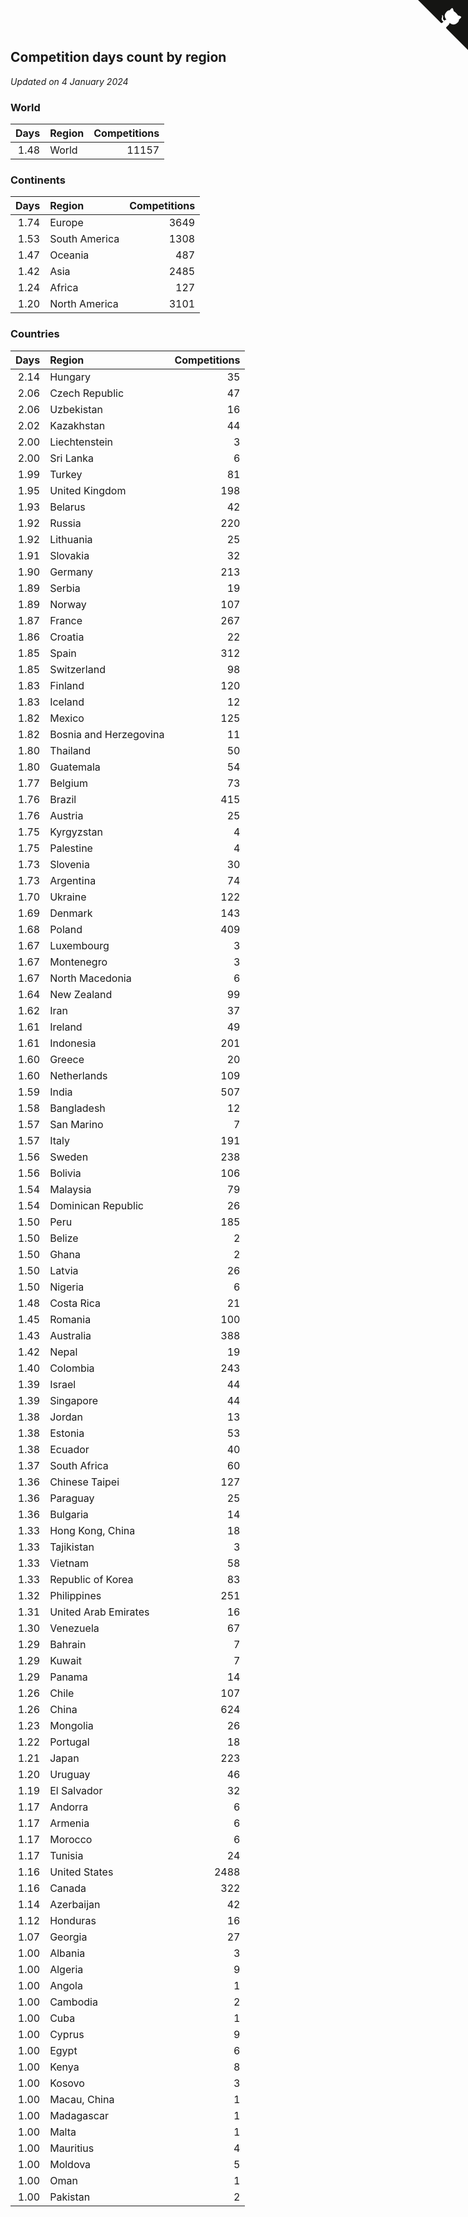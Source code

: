 ## Competition days count by region

*Updated on  4 January 2024*


### World

| Days | Region | Competitions |
| ---: | :--- | ---: |
| 1.48 | World | 11157 |

### Continents

| Days | Region | Competitions |
| ---: | :--- | ---: |
| 1.74 | Europe | 3649 |
| 1.53 | South America | 1308 |
| 1.47 | Oceania | 487 |
| 1.42 | Asia | 2485 |
| 1.24 | Africa | 127 |
| 1.20 | North America | 3101 |

### Countries

| Days | Region | Competitions |
| ---: | :--- | ---: |
| 2.14 | Hungary | 35 |
| 2.06 | Czech Republic | 47 |
| 2.06 | Uzbekistan | 16 |
| 2.02 | Kazakhstan | 44 |
| 2.00 | Liechtenstein | 3 |
| 2.00 | Sri Lanka | 6 |
| 1.99 | Turkey | 81 |
| 1.95 | United Kingdom | 198 |
| 1.93 | Belarus | 42 |
| 1.92 | Russia | 220 |
| 1.92 | Lithuania | 25 |
| 1.91 | Slovakia | 32 |
| 1.90 | Germany | 213 |
| 1.89 | Serbia | 19 |
| 1.89 | Norway | 107 |
| 1.87 | France | 267 |
| 1.86 | Croatia | 22 |
| 1.85 | Spain | 312 |
| 1.85 | Switzerland | 98 |
| 1.83 | Finland | 120 |
| 1.83 | Iceland | 12 |
| 1.82 | Mexico | 125 |
| 1.82 | Bosnia and Herzegovina | 11 |
| 1.80 | Thailand | 50 |
| 1.80 | Guatemala | 54 |
| 1.77 | Belgium | 73 |
| 1.76 | Brazil | 415 |
| 1.76 | Austria | 25 |
| 1.75 | Kyrgyzstan | 4 |
| 1.75 | Palestine | 4 |
| 1.73 | Slovenia | 30 |
| 1.73 | Argentina | 74 |
| 1.70 | Ukraine | 122 |
| 1.69 | Denmark | 143 |
| 1.68 | Poland | 409 |
| 1.67 | Luxembourg | 3 |
| 1.67 | Montenegro | 3 |
| 1.67 | North Macedonia | 6 |
| 1.64 | New Zealand | 99 |
| 1.62 | Iran | 37 |
| 1.61 | Ireland | 49 |
| 1.61 | Indonesia | 201 |
| 1.60 | Greece | 20 |
| 1.60 | Netherlands | 109 |
| 1.59 | India | 507 |
| 1.58 | Bangladesh | 12 |
| 1.57 | San Marino | 7 |
| 1.57 | Italy | 191 |
| 1.56 | Sweden | 238 |
| 1.56 | Bolivia | 106 |
| 1.54 | Malaysia | 79 |
| 1.54 | Dominican Republic | 26 |
| 1.50 | Peru | 185 |
| 1.50 | Belize | 2 |
| 1.50 | Ghana | 2 |
| 1.50 | Latvia | 26 |
| 1.50 | Nigeria | 6 |
| 1.48 | Costa Rica | 21 |
| 1.45 | Romania | 100 |
| 1.43 | Australia | 388 |
| 1.42 | Nepal | 19 |
| 1.40 | Colombia | 243 |
| 1.39 | Israel | 44 |
| 1.39 | Singapore | 44 |
| 1.38 | Jordan | 13 |
| 1.38 | Estonia | 53 |
| 1.38 | Ecuador | 40 |
| 1.37 | South Africa | 60 |
| 1.36 | Chinese Taipei | 127 |
| 1.36 | Paraguay | 25 |
| 1.36 | Bulgaria | 14 |
| 1.33 | Hong Kong, China | 18 |
| 1.33 | Tajikistan | 3 |
| 1.33 | Vietnam | 58 |
| 1.33 | Republic of Korea | 83 |
| 1.32 | Philippines | 251 |
| 1.31 | United Arab Emirates | 16 |
| 1.30 | Venezuela | 67 |
| 1.29 | Bahrain | 7 |
| 1.29 | Kuwait | 7 |
| 1.29 | Panama | 14 |
| 1.26 | Chile | 107 |
| 1.26 | China | 624 |
| 1.23 | Mongolia | 26 |
| 1.22 | Portugal | 18 |
| 1.21 | Japan | 223 |
| 1.20 | Uruguay | 46 |
| 1.19 | El Salvador | 32 |
| 1.17 | Andorra | 6 |
| 1.17 | Armenia | 6 |
| 1.17 | Morocco | 6 |
| 1.17 | Tunisia | 24 |
| 1.16 | United States | 2488 |
| 1.16 | Canada | 322 |
| 1.14 | Azerbaijan | 42 |
| 1.12 | Honduras | 16 |
| 1.07 | Georgia | 27 |
| 1.00 | Albania | 3 |
| 1.00 | Algeria | 9 |
| 1.00 | Angola | 1 |
| 1.00 | Cambodia | 2 |
| 1.00 | Cuba | 1 |
| 1.00 | Cyprus | 9 |
| 1.00 | Egypt | 6 |
| 1.00 | Kenya | 8 |
| 1.00 | Kosovo | 3 |
| 1.00 | Macau, China | 1 |
| 1.00 | Madagascar | 1 |
| 1.00 | Malta | 1 |
| 1.00 | Mauritius | 4 |
| 1.00 | Moldova | 5 |
| 1.00 | Oman | 1 |
| 1.00 | Pakistan | 2 |


<a href="https://github.com/jonatanklosko/wca_statistics" class="github-corner" aria-label="View source on Github"><svg width="80" height="80" viewBox="0 0 250 250" style="fill:#151513; color:#fff; position: absolute; top: 0; border: 0; right: 0;" aria-hidden="true"><path d="M0,0 L115,115 L130,115 L142,142 L250,250 L250,0 Z"></path><path d="M128.3,109.0 C113.8,99.7 119.0,89.6 119.0,89.6 C122.0,82.7 120.5,78.6 120.5,78.6 C119.2,72.0 123.4,76.3 123.4,76.3 C127.3,80.9 125.5,87.3 125.5,87.3 C122.9,97.6 130.6,101.9 134.4,103.2" fill="currentColor" style="transform-origin: 130px 106px;" class="octo-arm"></path><path d="M115.0,115.0 C114.9,115.1 118.7,116.5 119.8,115.4 L133.7,101.6 C136.9,99.2 139.9,98.4 142.2,98.6 C133.8,88.0 127.5,74.4 143.8,58.0 C148.5,53.4 154.0,51.2 159.7,51.0 C160.3,49.4 163.2,43.6 171.4,40.1 C171.4,40.1 176.1,42.5 178.8,56.2 C183.1,58.6 187.2,61.8 190.9,65.4 C194.5,69.0 197.7,73.2 200.1,77.6 C213.8,80.2 216.3,84.9 216.3,84.9 C212.7,93.1 206.9,96.0 205.4,96.6 C205.1,102.4 203.0,107.8 198.3,112.5 C181.9,128.9 168.3,122.5 157.7,114.1 C157.9,116.9 156.7,120.9 152.7,124.9 L141.0,136.5 C139.8,137.7 141.6,141.9 141.8,141.8 Z" fill="currentColor" class="octo-body"></path></svg></a><style>.github-corner:hover .octo-arm{animation:octocat-wave 560ms ease-in-out}@keyframes octocat-wave{0%,100%{transform:rotate(0)}20%,60%{transform:rotate(-25deg)}40%,80%{transform:rotate(10deg)}}@media (max-width:500px){.github-corner:hover .octo-arm{animation:none}.github-corner .octo-arm{animation:octocat-wave 560ms ease-in-out}}</style>
